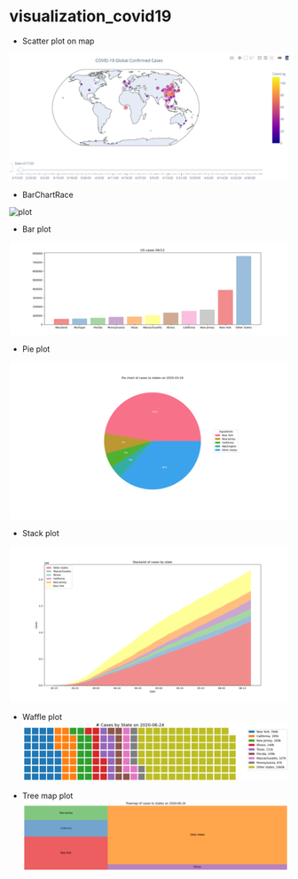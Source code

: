 # visualization_covid19

* Scatter plot on map 

![plot](https://raw.githubusercontent.com/aawe44/visualization_covid19/master/gif/plot_map_v2.gif)

* BarChartRace

![plot](https://github.com/aawe44/visualization_covid19/blob/master/gif/plot_BarChartRace.gif?raw=true)

* Bar plot 

![plot](https://raw.githubusercontent.com/aawe44/visualization_covid19/master/pic/barplot.png)

* Pie plot

![plot](https://raw.githubusercontent.com/aawe44/visualization_covid19/master/pic/pieplot.png?token=AKPDVTYWBAHHYVIHLR7CGMS7AGNQ4)

* Stack plot 

![StackPlot](https://raw.githubusercontent.com/aawe44/visualization_covid19/master/pic/stackplot.png?token=AKPDVTYX67BDNF7FPQOGKLS7AGNRI)


* Waffle plot 
![Treemap](https://raw.githubusercontent.com/aawe44/visualization_covid19/master/pic/waffle_plot.png?token=AKPDVT7ES3ZK2ZDBHBMQGXS7AGNJQ)  


* Tree map plot
![Waffle](https://raw.githubusercontent.com/aawe44/visualization_covid19/master/pic/Treemap.png?token=AKPDVTZTOVZSULBBW5TC2IS7AGNJC)

